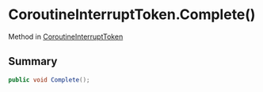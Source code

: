 # CoroutineInterruptToken.Complete()

Method in [CoroutineInterruptToken](/docs/api/csharp/yarn.unity.effects.coroutineinterrupttoken.md)

## Summary



```csharp
public void Complete();
```

